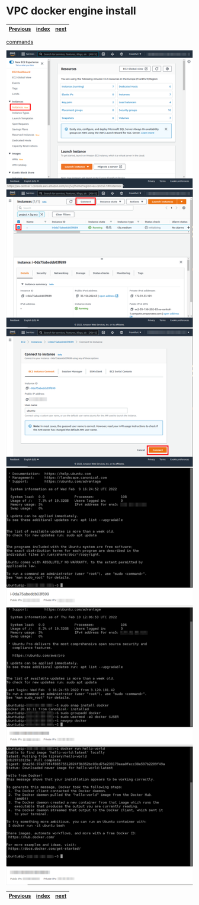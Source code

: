 # VPC docker engine install
| [Previous](../05-metrics-server/README.md) | [index](../README.md) | [next](../07-vpc-aws-cli-install/README.md) |
| :--- | :--: | ---: |
[commands](06-vpc-docker-cmd.txt)

<img src="06-vpc-docker-00.png"/>
<img src="06-vpc-docker-01.png"/>
<img src="06-vpc-docker-02.png"/>
<img src="06-vpc-docker-03.png"/>
<img src="06-vpc-docker-04.png"/>
<img src="06-vpc-docker-05.png"/>

| [Previous](../05-metrics-server/README.md) | [index](../README.md) | [next](../07-vpc-aws-cli-install/README.md) |
| :--- | :--: | ---: |
